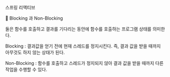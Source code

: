 
스프링 리액티브  

🧐 Blocking 과 Non-Blocking   

둘은 함수를 호출하고 결과를 기다리는 동안에 함수를 호출하는 프로그램 상태를 의미한다.    

Blocking : 결과값을 얻기 전에 현재 스레드를 정지시킨다. 즉, 결과 값을 받을 때까지 아무것도 하지 않는 상태가 된다.    

Non-Blocking : 함수를 호출하고 스레드가 정지되지 않아 결과 값을 받을 때까지 다른 작업을 수행할 수 있다.  